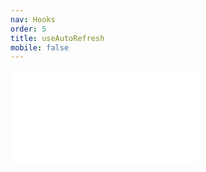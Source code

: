 ```yaml
---
nav: Hooks
order: 5
title: useAutoRefresh
mobile: false
---
```

<embed src="../../src/hooks/useAutoRefresh/index.md"></embed>
